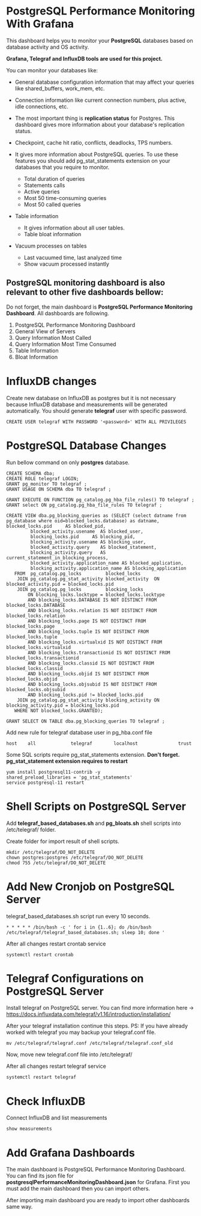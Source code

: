 # PostgreSQL Performance Monitoring With Grafana

This dashboard helps you to monitor your **PostgreSQL** databases based on database activity and OS activity. 

**Grafana, Telegraf and InfluxDB tools are used for this project.**

You can monitor your databases like:
- General database configuration information that may affect your queries like shared_buffers, work_mem, etc.
- Connection information like current connection numbers, plus active, idle connections, etc.
- The most important thing is **replication status** for Postgres. This dashboard gives more information about your database's replication status.
- Checkpoint, cache hit ratio, conflicts, deadlocks, TPS numbers.
- It gives more information about PostgreSQL queries. To use these features you should add pg_stat_statements extension on your databases that you require to monitor.
  - Total duration of queries
  - Statements calls
  - Active queries
  - Most 50 time-consuming queries
  - Most 50 called queries
 
- Table information
  - It gives information about all user tables. 
  - Table bloat information

- Vacuum processes on tables
  - Last vacuumed time, last analyzed time
  - Show vacuum processed instantly


## PostgreSQL monitoring dashboard is also relevant to other five dashboards bellow:

Do not forget, the main dashboard is **PostgreSQL Performance Monitoring Dashboard**. All dashboards are following.

1. PostgreSQL Performance Monitoring Dashboard
2. General View of Servers
3. Query Information Most Called
4. Query Information Most Time Consumed
5. Table Information
6. Bloat Information

# InfluxDB changes

Create new database on InfluxDB as postgres but it is not necessary because InfluxDB database and measurements will be generated automatically. You should generate **telegraf** user with specific password.

```
CREATE USER telegraf WITH PASSWORD '<password>' WITH ALL PRIVILEGES
```

# PostgreSQL Database Changes

Run bellow command on only **postgres** database. 

```
CREATE SCHEMA dba;
CREATE ROLE telegraf LOGIN;
GRANT pg_monitor TO telegraf ;
GRANT USAGE ON SCHEMA dba TO telegraf ;

GRANT EXECUTE ON FUNCTION pg_catalog.pg_hba_file_rules() TO telegraf ;
GRANT select ON pg_catalog.pg_hba_file_rules TO telegraf ;

CREATE VIEW dba.pg_blocking_queries as (SELECT (select datname from pg_database where oid=blocked_locks.database) as datname, blocked_locks.pid     AS blocked_pid,
         blocked_activity.usename  AS blocked_user,
         blocking_locks.pid     AS blocking_pid,
         blocking_activity.usename AS blocking_user,
         blocked_activity.query    AS blocked_statement,
         blocking_activity.query   AS current_statement_in_blocking_process,
         blocked_activity.application_name AS blocked_application,
         blocking_activity.application_name AS blocking_application
   FROM  pg_catalog.pg_locks         blocked_locks
    JOIN pg_catalog.pg_stat_activity blocked_activity  ON blocked_activity.pid = blocked_locks.pid
    JOIN pg_catalog.pg_locks         blocking_locks
        ON blocking_locks.locktype = blocked_locks.locktype
        AND blocking_locks.DATABASE IS NOT DISTINCT FROM blocked_locks.DATABASE
        AND blocking_locks.relation IS NOT DISTINCT FROM blocked_locks.relation
        AND blocking_locks.page IS NOT DISTINCT FROM blocked_locks.page
        AND blocking_locks.tuple IS NOT DISTINCT FROM blocked_locks.tuple
        AND blocking_locks.virtualxid IS NOT DISTINCT FROM blocked_locks.virtualxid
        AND blocking_locks.transactionid IS NOT DISTINCT FROM blocked_locks.transactionid
        AND blocking_locks.classid IS NOT DISTINCT FROM blocked_locks.classid
        AND blocking_locks.objid IS NOT DISTINCT FROM blocked_locks.objid
        AND blocking_locks.objsubid IS NOT DISTINCT FROM blocked_locks.objsubid
        AND blocking_locks.pid != blocked_locks.pid
    JOIN pg_catalog.pg_stat_activity blocking_activity ON blocking_activity.pid = blocking_locks.pid
   WHERE NOT blocked_locks.GRANTED);

GRANT SELECT ON TABLE dba.pg_blocking_queries TO telegraf ;
```

Add new rule for telegraf database user in pg_hba.conf file

```
host    all             telegraf        localhost               trust
```

Some SQL scripts require pg_stat_statements extension. **Don't forget. pg_stat_statement extension requires to restart** 

```
yum install postgresql11-contrib -y
shared_preload_libraries = 'pg_stat_statements'
service postgresql-11 restart
```

# Shell Scripts on PostgreSQL Server

Add **telegraf_based_databases.sh** and **pg_bloats.sh** shell scripts into /etc/telegraf/ folder. 

Create folder for import result of shell scripts.

```
mkdir /etc/telegraf/DO_NOT_DELETE
chown postgres:postgres /etc/telegraf/DO_NOT_DELETE
chmod 755 /etc/telegraf/DO_NOT_DELETE
```

# Add New Cronjob on PostgreSQL Server

telegraf_based_databases.sh script run every 10 seconds.

```
* * * * * /bin/bash -c ' for i in {1..6}; do /bin/bash /etc/telegraf/telegraf_based_databases.sh; sleep 10; done '
```

After all changes restart crontab service

```
systemctl restart crontab 
```

# Telegraf Configurations on PostgreSQL Server

Install telegraf on PostgreSQL server. You can find more information here -> https://docs.influxdata.com/telegraf/v1.16/introduction/installation/ 

After your telegraf installation continue this steps.
PS: If you have already worked with telegraf you may backup your telegraf.conf file.

```
mv /etc/telegraf/telegraf.conf /etc/telegraf/telegraf.conf_old
```

Now, move new telegraf.conf file into /etc/telegraf/

After all changes restart telegraf service
```
systemctl restart telegraf
```
# Check InfluxDB 

Connect InfluxDB and list measurements
```
show measurements
```

# Add Grafana Dashboards

The main dashboard is PostgreSQL Performance Monitoring Dashboard. You can find its json file for **postgresqlPerformanceMonitoringDashboard.json** for Grafana. First you must add the main dashboard then you can import others.

After importing main dashboard you are ready to import other dashboards same way.

